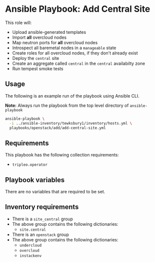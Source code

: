 # Ansible Playbook: Add Central Site

This role will:

- Upload ansible-generated templates
- Import **all** overcloud nodes
- Map neutron ports for **all** overcloud nodes
- Introspect all baremetal nodes in a `manageable` state
- Create roles for all overcloud nodes, if they don't already exist
- Deploy the `central` site
- Create an aggregate called `central` in the `central` availabilty zone
- Run tempest smoke tests

## Usage

The following is an example run of the playbook using Ansible CLI.

**Note:** Always run the playbook from the top level directory of `ansible-playbook`

```sh
ansible-playbook \
  -i ../ansible-inventory/tewksbury1/inventory/hosts.yml \
  playbooks/openstack/add/add-central-site.yml
```

## Requirements

This playbook has the following collection requirements:

- `tripleo.operator`

## Playbook variables

There are no variables that are required to be set.

## Inventory requirements

- There is a `site_central` group
- The above group contains the following dictionaries:
  - `site.central`
- There is an `openstack` group
- The above group contains the following dictionaries:
  - `undercloud`
  - `overcloud`
  - `instackenv`
